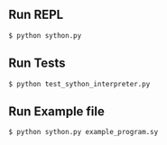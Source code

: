 ## Run REPL

`$ python sython.py`

## Run Tests

`$ python test_sython_interpreter.py`

## Run Example file

`$ python sython.py example_program.sy`
